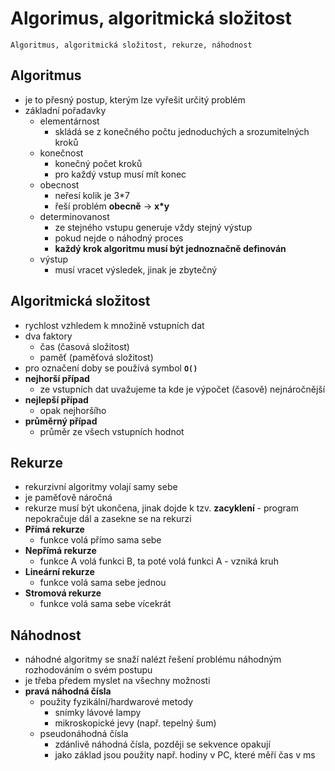 # Algorimus, algoritmická složitost

`Algoritmus, algoritmická složitost, rekurze, náhodnost`

## Algoritmus

- je to přesný postup, kterým lze vyřešit určitý problém
- základní pořadavky
  - elementárnost
    - skládá se z konečného počtu jednoduchých a srozumitelných kroků
  - konečnost
    - konečný počet kroků
    - pro každý vstup musí mít konec
  - obecnost
    - neřesí kolik je 3\*7
    - řeší problém **obecně** -> **x\*y**
  - determinovanost
    - ze stejného vstupu generuje vždy stejný výstup
    - pokud nejde o náhodný proces
    - **každý krok algoritmu musí být jednoznačně definován**
  - výstup
    - musí vracet výsledek, jinak je zbytečný

## Algoritmická složitost

- rychlost vzhledem k množině vstupních dat
- dva faktory
  - čas (časová složitost)
  - paměť (paměťová složitost)
- pro označení doby se používá symbol **`O()`**
- **nejhorší případ**
  - ze vstupních dat uvažujeme ta kde je výpočet (časově) nejnáročnější
- **nejlepší případ**
  - opak nejhoršího
- **průměrný případ**
  - průměr ze všech vstupních hodnot

## Rekurze

- rekurzivní algoritmy volají samy sebe
- je paměťově náročná
- rekurze musí být ukončena, jinak dojde k tzv. **zacyklení** - program nepokračuje dál a zasekne se na rekurzi
- **Přímá rekurze**
  - funkce volá přímo sama sebe
- **Nepřímá rekurze**
  - funkce A volá funkci B, ta poté volá funkci A - vzniká kruh
- **Lineární rekurze**
  - funkce volá sama sebe jednou
- **Stromová rekurze**
  - funkce volá sama sebe vícekrát

## Náhodnost

- náhodné algoritmy se snaží nalézt řešení problému náhodným rozhodováním o svém postupu
- je třeba předem myslet na všechny možnosti
- **pravá náhodná čísla**
  - použity fyzikální/hardwarové metody
    - snímky lávové lampy
    - mikroskopické jevy (např. tepelný šum)
  - pseudonáhodná čísla
    - zdánlivě náhodná čísla, později se sekvence opakují
    - jako základ jsou použity např. hodiny v PC, které měří čas v ms
